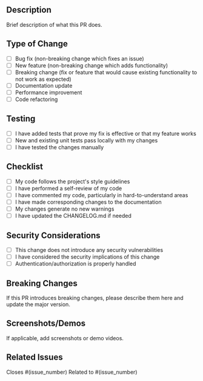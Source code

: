 ## Description
Brief description of what this PR does.

## Type of Change
- [ ] Bug fix (non-breaking change which fixes an issue)
- [ ] New feature (non-breaking change which adds functionality)
- [ ] Breaking change (fix or feature that would cause existing functionality to not work as expected)
- [ ] Documentation update
- [ ] Performance improvement
- [ ] Code refactoring

## Testing
- [ ] I have added tests that prove my fix is effective or that my feature works
- [ ] New and existing unit tests pass locally with my changes
- [ ] I have tested the changes manually

## Checklist
- [ ] My code follows the project's style guidelines
- [ ] I have performed a self-review of my code
- [ ] I have commented my code, particularly in hard-to-understand areas
- [ ] I have made corresponding changes to the documentation
- [ ] My changes generate no new warnings
- [ ] I have updated the CHANGELOG.md if needed

## Security Considerations
- [ ] This change does not introduce any security vulnerabilities
- [ ] I have considered the security implications of this change
- [ ] Authentication/authorization is properly handled

## Breaking Changes
If this PR introduces breaking changes, please describe them here and update the major version.

## Screenshots/Demos
If applicable, add screenshots or demo videos.

## Related Issues
Closes #(issue_number)
Related to #(issue_number)
